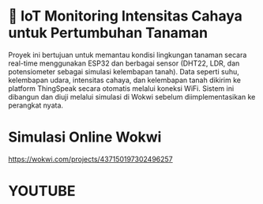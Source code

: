 # 🌱 IoT Monitoring Intensitas Cahaya untuk Pertumbuhan Tanaman
Proyek ini bertujuan untuk memantau kondisi lingkungan tanaman secara real-time menggunakan ESP32 dan berbagai sensor (DHT22, LDR, dan potensiometer sebagai simulasi kelembapan tanah). Data seperti suhu, kelembapan udara, intensitas cahaya, dan kelembapan tanah dikirim ke platform ThingSpeak secara otomatis melalui koneksi WiFi. Sistem ini dibangun dan diuji melalui simulasi di Wokwi sebelum diimplementasikan ke perangkat nyata.

# Simulasi Online Wokwi
https://wokwi.com/projects/437150197302496257

# YOUTUBE
